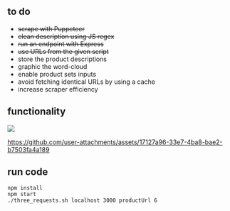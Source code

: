 ## to do
- ~~scrape with Puppeteer~~
- ~~clean description using JS regex~~
- ~~run an endpoint with Express~~
- ~~use URLs from the given script~~
- store the product descriptions
- graphic the word-cloud
- enable product sets inputs
- avoid fetching identical URLs by using a cache
- increase scraper efficiency

## functionality
<img src="https://github.com/user-attachments/assets/026f00b4-ce84-4afc-b032-dd90ec7b5572" />

https://github.com/user-attachments/assets/17127a96-33e7-4ba8-bae2-b7503fa4a189

## run code
```
npm install
npm start
./three_requests.sh localhost 3000 productUrl 6
```

